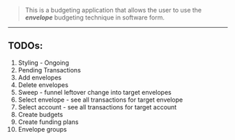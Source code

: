 
> This is a budgeting application that allows the user to use the *__envelope__* budgeting technique in software form.

---

## TODOs:
1. Styling - Ongoing
2. Pending Transactions
3. Add envelopes
4. Delete envelopes
5. Sweep - funnel leftover change into target envelopes
6. Select envelope - see all transactions for target envelope
7. Select account - see all transactions for target account
8. Create budgets
9. Create funding plans
10. Envelope groups